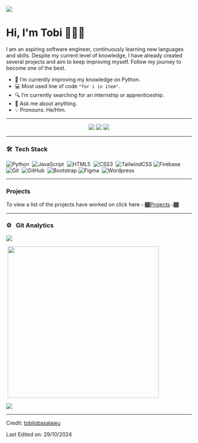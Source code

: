 <img src="https://github.com/tobilobasalawu/tobilobasalawu/blob/a17f97996a239a7d66753e4cb85e0f1258ffac28/Header%20Image.png">

# Hi, I'm Tobi 👨🏾‍💻
I am an aspiring software engineer, continuously learning new languages and skills. Despite my current level of knowledge, I have already created several projects and aim to keep improving myself. Follow my journey to become one of the best.

<!-- TODO: Add last video link -->

- :snake: I’m currently improving  my knowledge on Python.
- :computer: Most used line of code `"for i in item"`.
- 🔍 I’m currently searching for an internship or apprenticeship.
- :speech_balloon: Ask me about anything.
- :bulb: Pronouns: He/Him.

---

<p align="center">
<a href="https://www.linkedin.com/in/oluwatobi-s/"><img src="https://img.shields.io/badge/-Tobi%20s-0077B5?style=for-the-badge&logo=Linkedin&logoColor=white"/></a>
<a href="mailto:tobisal.dev@gmail.com"><img src="https://img.shields.io/badge/-tobisal.dev@gmail.com-D14836?style=for-the-badge&logo=Gmail&logoColor=white"/></a>
<a href="https://snapchat.com/t/eFkvFTqm"><img src="https://img.shields.io/badge/Tobi-FFFC00?style=for-the-badge&logo=snapchat&logoColor=white"></a>
</p>
<hr>

### 🛠 &nbsp;Tech Stack

![Python](https://img.shields.io/badge/-Python-05122A?style=flat&logo=python)&nbsp;
![JavaScript](https://img.shields.io/badge/-JavaScript-05122A?style=flat&logo=javascript)&nbsp;
![HTML5](https://img.shields.io/badge/-HTML5-05122A?style=flat&logo=HTML5)&nbsp;
![CSS3](https://img.shields.io/badge/-CSS3-05122A?style=flat&logo=CSS3&logoColor=1572B6)&nbsp;
![TailwindCSS](https://img.shields.io/badge/Tailwind_CSS-38B2AC?style=for-the-badge&logo=tailwind-css&logoColor=white)
![Firebase](https://img.shields.io/badge/Firebase-F29D0C?style=for-the-badge&logo=firebase&logoColor=white)
![Git](https://img.shields.io/badge/-Git-05122A?style=flat&logo=git)&nbsp;
![GitHub](https://img.shields.io/badge/-GitHub-05122A?style=flat&logo=github)&nbsp;
![Bootstrap](https://img.shields.io/badge/-Bootstrap-05122A?style=flat&logo=bootstrap&logoColor=563D7C)
![Figma](https://img.shields.io/badge/-figma-05122A?style=flat&logo=figma)&nbsp;
![Wordpress](https://img.shields.io/badge/-wordpress-05122A?style=flat&logo=wordpress)&nbsp;
<hr>


### Projects
To view a list of the projects have worked on click here 👉🏾[Projects](https://github.com/tobilobasalawu/Projects)👈🏾

---

### ⚙️ &nbsp; Git Analytics
 
<p><img align="center" src="https://github-readme-stats.vercel.app/api?username=tobilobasalawu&theme=dark&show_icons=true"> </p>
<p>&nbsp;<img align="center" src="https://github-readme-stats.vercel.app/api/top-langs/?username=tobilobasalawu&theme=dark&layout=compact" width="410" /></p>
<p> <img align="center" src="https://github-readme-streak-stats.herokuapp.com/?user=tobilobasalawu&theme=vue-dark&hide_border=true"> </p>

------
Credit: [tobilobasalawu](https://github.com/tobilobasalawu)

Last Edited on: 29/10/2024
